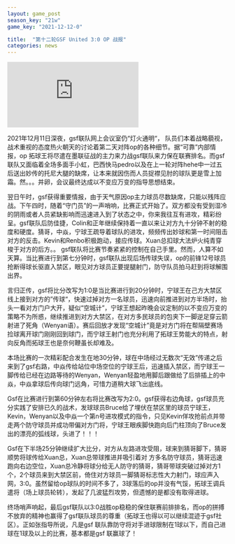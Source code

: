 ```yaml
---
layout: game_post
season_key: "21w"
game_key: "2021-12-12-0"

title:  "第十二轮GSF United 3:0 OP 战报"
categories: news
---
```



<iframe src="https://www.youtube.com/embed/QatVODi96QY" title="YouTube video player" frameborder="0" allow="accelerometer; autoplay; clipboard-write; encrypted-media; gyroscope; picture-in-picture" allowfullscreen></iframe>

2021年12月11日深夜，gsf联队网上会议室仍“灯火通明“， 队员们本着战略藐视，战术重视的态度热火朝天的讨论着第二天对阵op的各种细节。据“可靠”内部情报，op 拓球王将尽遣在墨联征战的主力来力战gsf联队来力保在联赛排名。而gsf 联队又面临着全场多面手小虹，巴西快马pedro以及在上一轮对阵hehe中一过五后送出妙传的托尼大腿的缺席，让本来就因伤而人员捉襟见肘的球队更是雪上加霜。然。。。并卵，会议最终达成以不变应万变的指导思想结束。

翌日午时，gsf获得重要情报，由于天气原因op主力球员尽数缺席，只能以残阵应战。下午四时，随着“守门员”的一声哨响，比赛正式开始了。双方都没有受到湿冷的阴雨或者人员紧缺影响而迅速进入到了状态之中，你来我往互有进攻，精彩纷呈。gsf联队后防佳捷，Colin和正年继续保持着一直以来让对方九十分钟不射的稳度和硬度。猜哥，中焱，宁球王疏导着球队的进攻，频频传出妙球和第一时间阻击对方的反击。Kevin和Renbo积极跑动，接应传球。Xuan总扣球大法炉火纯青穿梭于对方的后方。。 gsf联队将比赛节奏紧紧的控制在自己手里。然而，人算不如天算。当比赛进行到第七分钟时，gsf联队出现后场传球失误，op的前锋12号球员抢断得球长驱直入禁区，眼见对方球员正要提腿射门，防守队员拍马赶到将球解围出界。

言归正传，gsf将比分改写为1:0是当比赛进行到20分钟时，宁球王在己方大禁区线上接到对方的”传球“，快速过掉对方一名球员，迅速向前推进到对方半场时，抬头一看对方门户大开，疑似“空城计”，宁球王想起昨晚会议定制的以不变应万变的策略不为所惑，继续推进到对方大禁区，在对方多民球员的包夹下一脚逆足穿云箭射进了死角（Wenyan语）。赛后回放才发现“空城计”竟是对方门将在帮隔壁赛场捡球离开球门刚刚回到球门，而宁球王射门也充分利用了拓球王势能大的特点，射向反角而拓球王也是奈何鞭虽长却难及。

本场比赛的一次精彩配合发生在地30分钟，球在中场经过无数次“无效”传递之后来到了gsf右路，中焱传给站位中场空位的宁球王后，迅速插入禁区，而宁球王一脚传给已经在边路等待的Wenyan，Wenyan轻盈地用脚后跟做给了后排插上的中焱，中焱拿球后传向球门远角，可惜力道稍大球飞出底线。

Gsf在比赛进行到第60分钟左右将比赛改写为2:0。gsf获得右边角球，gsf球员充分实践了安排已久的战术，发球球员Bruce给了埋伏在禁区里的球员宁球王，Kevin，Wenyan以及中焱一个第n号进攻模式的指令，只见Kevin佯攻抢前点并带走两个防守球员并成功带偏对方门将，宁球王眼疾脚快跑向后门柱顶向了Bruce发出的漂亮的弧线球，头进了！！！

Gsf在下半场25分钟继续扩大比分，对方从左路进攻受阻，球来到猜哥脚下，猜哥顺势将球传给Xuan总，Xuan总带球推进并吸引着对 方多名防守球员，猜哥迅速跑向右边空位，Xuan总冷静将球分给无人防守的猜哥，猜哥带球突破过掉对方1个，2个球员来到大禁区前，倚住对方球员一脚猜哥标志性大力射门，球应声入网，3:0。虽然留给op球队的时间不多了，3球落后的op并没有气馁，拓球王调兵遣将（场上球员轮转），发起了几波猛烈攻势，但遗憾的是都没有取得进球。

终场哨声响起，最后gsf联队以3:0战胜op稳稳的保住联赛前排排名，而op的拼搏不放弃的精神也赢得了gsf联队球员的尊重（拓球王也得以可以继续混迹于gsf社区）。正如张指导所说，凡是gsf 联队靠防守将对手进球限制在1球以下，而自己进球在1球及以上的比赛，基本都是gsf 联赢球了！